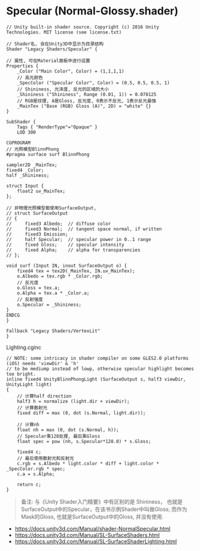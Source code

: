 # Specular (Normal-Glossy.shader)

```ShaderLab
// Unity built-in shader source. Copyright (c) 2016 Unity Technologies. MIT license (see license.txt)

// Shader名, 会在Unity3D中显示为目录结构
Shader "Legacy Shaders/Specular" {

// 属性, 可在Material面板中进行设置
Properties {
    _Color ("Main Color", Color) = (1,1,1,1)
    // 高光颜色
    _SpecColor ("Specular Color", Color) = (0.5, 0.5, 0.5, 1)
    // Shininess, 光泽度, 反光的区域的大小
    _Shininess ("Shininess", Range (0.01, 1)) = 0.078125
    // RGB是纹理, A是Gloss, 反光度, 0表示不反光, 1表示反光最强
    _MainTex ("Base (RGB) Gloss (A)", 2D) = "white" {}
}

SubShader {
    Tags { "RenderType"="Opaque" }
    LOD 300
    
CGPROGRAM
// 光照模型BlinnPhong
#pragma surface surf BlinnPhong

sampler2D _MainTex;
fixed4 _Color;
half _Shininess;

struct Input {
    float2 uv_MainTex;
};

// 非物理光照模型都使用SurfaceOutput, 
// struct SurfaceOutput
// {
//     fixed3 Albedo;  // diffuse color
//     fixed3 Normal;  // tangent space normal, if written
//     fixed3 Emission;
//     half Specular;  // specular power in 0..1 range
//     fixed Gloss;    // specular intensity
//     fixed Alpha;    // alpha for transparencies
// };

void surf (Input IN, inout SurfaceOutput o) {
    fixed4 tex = tex2D(_MainTex, IN.uv_MainTex);
    o.Albedo = tex.rgb * _Color.rgb;
    // 反光度
    o.Gloss = tex.a;
    o.Alpha = tex.a * _Color.a;
    // 反射强度
    o.Specular = _Shininess;
}
ENDCG
}

Fallback "Legacy Shaders/VertexLit"
}

```

Lighting.cginc

```HLSL
// NOTE: some intricacy in shader compiler on some GLES2.0 platforms (iOS) needs 'viewDir' & 'h'
// to be mediump instead of lowp, otherwise specular highlight becomes too bright.
inline fixed4 UnityBlinnPhongLight (SurfaceOutput s, half3 viewDir, UnityLight light)
{
    // 计算half direction
    half3 h = normalize (light.dir + viewDir);
    // 计算散射光
    fixed diff = max (0, dot (s.Normal, light.dir));

    // 计算nh
    float nh = max (0, dot (s.Normal, h));
    // Specular乘128处理, 最后乘Gloss
    float spec = pow (nh, s.Specular*128.0) * s.Gloss;

    fixed4 c;
    // 最后使用散射光和反射光
    c.rgb = s.Albedo * light.color * diff + light.color * _SpecColor.rgb * spec;
    c.a = s.Alpha;

    return c;
}
```

> 备注: 与《Unity Shader入门精要》中有区别的是
Shininess， 也就是SurfaceOutput中的Specular，在该书示例Shader中叫做Gloss;
而作为Mask的Gloss, 也就是SurfaceOutput中的Gloss, 并没有使用.

* <https://docs.unity3d.com/Manual/shader-NormalSpecular.html>
* <https://docs.unity3d.com/Manual/SL-SurfaceShaders.html>
* <https://docs.unity3d.com/Manual/SL-SurfaceShaderLighting.html>
